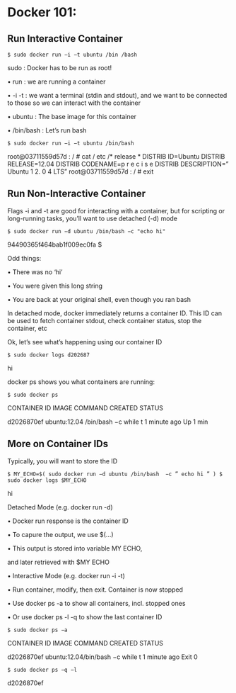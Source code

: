 # Docker 101: 

## Run Interactive Container

` $ sudo docker run −i −t ubuntu /bin /bash `

sudo : Docker has to be run as root!

• run : we are running a container

• -i -t : we want a terminal (stdin and stdout), and we want to be connected to those so we can interact with the container

• ubuntu : The base image for this container

• /bin/bash : Let’s run bash


` $ sudo docker run −i −t ubuntu /bin/bash `

root@03711559d57d : / # cat / etc /* release *
DISTRIB ID=Ubuntu
DISTRIB RELEASE=12.04
DISTRIB CODENAME=p r e c i s e
DISTRIB DESCRIPTION=” Ubuntu 1 2. 0 4 LTS”
root@03711559d57d : / # exit


## Run Non-Interactive Container

Flags -i and -t are good for interacting with a container, but for scripting or long-running tasks, you’ll want to use detached (-d) mode

` $ sudo docker run −d ubuntu /bin/bash −c "echo hi" `

94490365f464bab1f009ec0fa
$

Odd things:

• There was no ‘hi’

• You were given this long string

• You are back at your original shell, even though you ran bash

In detached mode, docker immediately returns a container ID. This ID can be used to fetch container stdout, check container status, stop the container, etc


Ok, let’s see what’s happening using our container ID

` $ sudo docker logs d202687 `

hi

docker ps shows you what containers are running:

` $ sudo docker ps `

CONTAINER ID IMAGE         COMMAND             CREATED      STATUS

d2026870ef   ubuntu:12.04 /bin/bash −c while t 1 minute ago Up 1 min


## More on Container IDs

Typically, you will want to store the ID

` $ MY_ECHO=$( sudo docker run −d ubuntu /bin/bash 
−c ” echo hi ” )
$ sudo docker logs $MY_ECHO `

hi 

Detached Mode (e.g. docker run -d)

• Docker run response is the container ID

• To capure the output, we use $(...)

• This output is stored into variable MY ECHO,

and later retrieved with $MY ECHO

• Interactive Mode (e.g. docker run -i -t)

• Run container, modify, then exit. Container is now stopped

• Use docker ps -a to show all containers, incl. stopped ones

• Or use docker ps -l -q to show the last container ID


` $ sudo docker ps −a `

CONTAINER ID IMAGE COMMAND CREATED STATUS

d2026870ef ubuntu:12.04/bin/bash −c while t 1 minute ago Exit 0


` $ sudo docker ps −q −l `

d2026870ef













